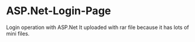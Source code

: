 # ASP.Net-Login-Page
Login operation with ASP.Net 
It uploaded with rar file because it has lots of mini files. 

